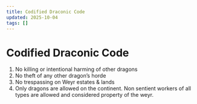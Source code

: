 ```yaml
---
title: Codified Draconic Code
updated: 2025-10-04
tags: []
---
```


# Codified Draconic Code

1. No killing or intentional harming of other dragons
2. No theft of any other dragon’s horde
3. No trespassing on Weyr estates & lands
4. Only dragons are allowed on the continent. Non sentient workers of all types are allowed and considered property of the weyr.
